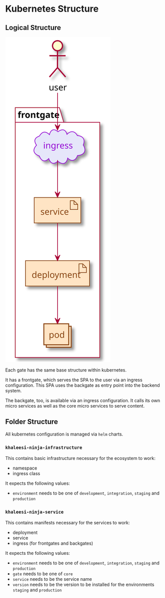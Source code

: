 # Kubernetes Structure

## Logical Structure

![Kubernetes Folder Structure](/documentation/images/kubernetes-logical-structure.svg)

Each gate has the same base structure within kubernetes.

It has a frontgate, which serves the SPA to the user via an ingress configuration.
This SPA uses the backgate as entry point into the backend system.

The backgate, too, is available via an ingress configuration.
It calls its own micro services as well as the core micro services to serve content.

## Folder Structure

All kubernetes configuration is managed via `helm` charts.

### `khaleesi-ninja-infrastructure`

This contains basic infrastructure necessary for the ecosystem to work:

* namespace
* ingress class

It expects the following values:

* `environment` needs to be one of `development`, `integration`, `staging` and `production`

### `khaleesi-ninja-service`

This contains manifests necessary for the services to work:

* deployment
* service
* ingress (for frontgates and backgates)

It expects the following values:

* `environment` needs to be one of `development`, `integration`, `staging` and `production`
* `gate` needs to be one of `core`
* `service` needs to be the service name
* `version` needs to be the version to be installed for the environments `staging` and `production`
